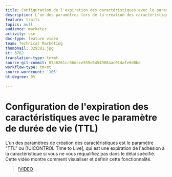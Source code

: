 ```yaml
---
title: Configuration de l'expiration des caractéristiques avec le paramètre de durée de vie (TTL)
description: L’un des paramètres lors de la création des caractéristiques est le paramètre "TTL" ou Durée de vie, qui est une expiration de l’adhésion à la caractéristique si vous ne requalifiez pas dans le délai spécifié. Cette vidéo montre comment visualiser et définir cette fonctionnalité.
feature: traits
topics: null
audience: marketer
activity: use
doc-type: feature video
team: Technical Marketing
thumbnail: 329381.jpg
kt: 6782
translation-type: tm+mt
source-git-commit: 07a6261cc56dece555e6454908aac014afe6d8be
workflow-type: tm+mt
source-wordcount: '105'
ht-degree: 0%

---
```



# Configuration de l&#39;expiration des caractéristiques avec le paramètre de durée de vie (TTL)

L&#39;un des paramètres de création des caractéristiques est le paramètre &quot;TTL&quot; ou [!UICONTROL Time to Live], qui est une expiration de l&#39;adhésion à la caractéristique si vous ne vous réqualifiez pas dans le délai spécifié. Cette vidéo montre comment visualiser et définir cette fonctionnalité.

>[!VIDEO](https://video.tv.adobe.com/v/329381/?quality=12&learn=on)
